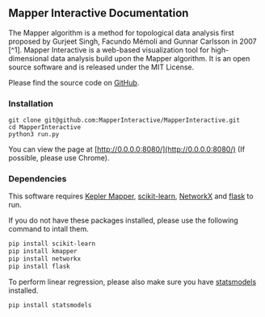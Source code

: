 ## Mapper Interactive Documentation

The Mapper algorithm is a method for topological data analysis first proposed by Gurjeet Singh, Facundo Mémoli and Gunnar Carlsson in 2007 [^1]. Mapper Interactive is a web-based visualization tool for high-dimensional data analysis build upon the Mapper algorithm. It is an open source software and is released under the MIT License.


Please find the source code on [GitHub](https://github.com/MapperInteractive/MapperInteractive).

### Installation
```shell
git clone git@github.com:MapperInteractive/MapperInteractive.git
cd MapperInteractive
python3 run.py
```

You can view the page at [http://0.0.0.0:8080/](http://0.0.0.0:8080/) (If possible, please use Chrome).

### Dependencies
This software requires [Kepler Mapper](https://kepler-mapper.scikit-tda.org/), [scikit-learn](https://scikit-learn.org/stable/), [NetworkX](https://networkx.github.io/) and [flask](https://flask.palletsprojects.com/en/1.1.x/) to run.

If you do not have these packages installed, please use the following command to intall them.

```bash
pip install scikit-learn
pip install kmapper
pip install networkx
pip install flask
```

To perform linear regression, please also make sure you have [statsmodels](https://www.statsmodels.org/stable/index.html) installed.
```bash
pip install statsmodels
```